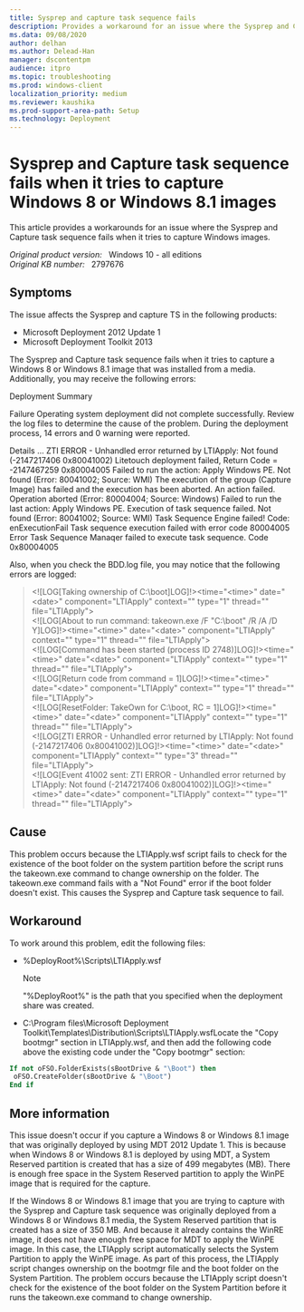 ```yaml
---
title: Sysprep and capture task sequence fails
description: Provides a workaround for an issue where the Sysprep and Capture task sequence fails when it tries to capture Windows images.
ms.data: 09/08/2020
author: delhan
ms.author: Delead-Han
manager: dscontentpm
audience: itpro
ms.topic: troubleshooting
ms.prod: windows-client
localization_priority: medium
ms.reviewer: kaushika
ms.prod-support-area-path: Setup
ms.technology: Deployment
---
```

# Sysprep and Capture task sequence fails when it tries to capture Windows 8 or Windows 8.1 images

This article provides a workarounds for an issue where the Sysprep and Capture task sequence fails when it tries to capture Windows images.

_Original product version:_ &nbsp; Windows 10 - all editions  
_Original KB number:_ &nbsp; 2797676

## Symptoms

The issue affects the Sysprep and capture TS in the following products:

- Microsoft Deployment 2012 Update 1
- Microsoft Deployment Toolkit 2013

The Sysprep and Capture task sequence fails when it tries to capture a Windows 8 or Windows 8.1 image that was installed from a media. Additionally, you may receive the following errors:

Deployment Summary

Failure
Operating system deployment did not complete successfully.
Review the log files to determine the cause of the problem.
During the deployment process, 14 errors and 0 warning were reported.

Details ...
ZTI ERROR - Unhandled error returned by LTIApply: Not found (-2147217406 0x80041002)
Litetouch deployment failed, Return Code = -2147467259 0x80004005
Failed to run the action: Apply Windows PE.
Not found (Error: 80041002; Source: WMI)
The execution of the group (Capture Image) has failed and the execution has been aborted.
An action failed.
Operation aborted (Error: 80004004; Source: Windows)
Failed to run the last action: Apply Windows PE. Execution of task sequence failed.
Not found (Error: 80041002; Source: WMI)
Task Sequence Engine failed! Code: enExecutionFail
Task sequence execution failed with error code 80004005
Error Task Sequence Manaqer failed to execute task sequence. Code 0x80004005

Also, when you check the BDD.log file, you may notice that the following errors are logged:

> <![LOG[Taking ownership of C:\boot]LOG]!><time="\<time>" date="\<date>" component="LTIApply" context="" type="1" thread="" file="LTIApply">  
> <![LOG[About to run command: takeown.exe /F "C:\boot" /R /A /D Y]LOG]!><time="\<time>" date="\<date>" component="LTIApply" context="" type="1" thread="" file="LTIApply">  
> <![LOG[Command has been started (process ID 2748)]LOG]!><time="\<time>" date="\<date>" component="LTIApply" context="" type="1" thread="" file="LTIApply">  
> <![LOG[Return code from command = 1]LOG]!><time="\<time>" date="\<date>" component="LTIApply" context="" type="1" thread="" file="LTIApply">  
> <![LOG[ResetFolder: TakeOwn for C:\boot, RC = 1]LOG]!><time="\<time>" date="\<date>" component="LTIApply" context="" type="1" thread="" file="LTIApply">  
> <![LOG[ZTI ERROR - Unhandled error returned by LTIApply: Not found (-2147217406 0x80041002)]LOG]!><time="\<time>" date="\<date>" component="LTIApply" context="" type="3" thread="" file="LTIApply">  
> <![LOG[Event 41002 sent: ZTI ERROR - Unhandled error returned by LTIApply: Not found (-2147217406 0x80041002)]LOG]!><time="\<time>" date="\<date>" component="LTIApply" context="" type="1" thread="" file="LTIApply">

## Cause

This problem occurs because the LTIApply.wsf script fails to check for the existence of the boot folder on the system partition before the script runs the takeown.exe command to change ownership on the folder. The takeown.exe command fails with a "Not Found" error if the boot folder doesn't exist. This causes the Sysprep and Capture task sequence to fail.

## Workaround

To work around this problem, edit the following files:
- %DeployRoot%\Scripts\LTIApply.wsf

    > [!NOTE]
    > "%DeployRoot%" is the path that you specified when the deployment share was created.

- C:\Program files\Microsoft Deployment Toolkit\Templates\Distribution\Scripts\LTIApply.wsfLocate the "Copy bootmgr" section in LTIApply.wsf, and then add the following code above the existing code under the "Copy bootmgr" section:

```vb
If not oFSO.FolderExists(sBootDrive & "\Boot") then
 oFSO.CreateFolder(sBootDrive & "\Boot")
End if
```

## More information

This issue doesn't occur if you capture a Windows 8 or Windows 8.1 image that was originally deployed by using MDT 2012 Update 1. This is because when Windows 8 or Windows 8.1 is deployed by using MDT, a System Reserved partition is created that has a size of 499 megabytes (MB). There is enough free space in the System Reserved partition to apply the WinPE image that is required for the capture.

If the Windows 8 or Windows 8.1 image that you are trying to capture with the Sysprep and Capture task sequence was originally deployed from a Windows 8 or Windows 8.1 media, the System Reserved partition that is created has a size of 350 MB. And because it already contains the WinRE image, it does not have enough free space for MDT to apply the WinPE image. In this case, the LTIApply script automatically selects the System Partition to apply the WinPE image. As part of this process, the LTIApply script changes ownership on the bootmgr file and the boot folder on the System Partition. The problem occurs because the LTIApply script doesn't check for the existence of the boot folder on the System Partition before it runs the takeown.exe command to change ownership.
